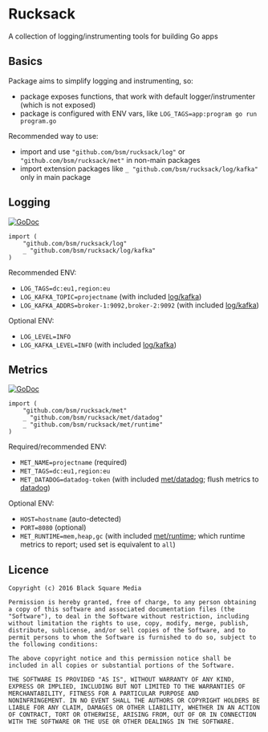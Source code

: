 # Rucksack

A collection of logging/instrumenting tools for building Go apps


## Basics

Package aims to simplify logging and instrumenting, so:
- package exposes functions, that work with default logger/instrumenter (which is not exposed)
- package is configured with ENV vars, like `LOG_TAGS=app:program go run program.go`

Recommended way to use:
- import and use `"github.com/bsm/rucksack/log"` or `"github.com/bsm/rucksack/met"` in non-main packages
- import extension packages like `_ "github.com/bsm/rucksack/log/kafka"` only in main package


## Logging

[![GoDoc](https://godoc.org/github.com/bsm/rucksack/log?status.svg)](https://godoc.org/github.com/bsm/rucksack/log)

```
import (
	"github.com/bsm/rucksack/log"
	_ "github.com/bsm/rucksack/log/kafka"
)
```

Recommended ENV:
- `LOG_TAGS=dc:eu1,region:eu`
- `LOG_KAFKA_TOPIC=projectname` (with included [log/kafka](https://godoc.org/github.com/bsm/rucksack/log/kafka))
- `LOG_KAFKA_ADDRS=broker-1:9092,broker-2:9092` (with included [log/kafka](https://godoc.org/github.com/bsm/rucksack/log/kafka))

Optional ENV:
- `LOG_LEVEL=INFO`
- `LOG_KAFKA_LEVEL=INFO` (with included [log/kafka](https://godoc.org/github.com/bsm/rucksack/log/kafka))


## Metrics

[![GoDoc](https://godoc.org/github.com/bsm/rucksack/met?status.svg)](https://godoc.org/github.com/bsm/rucksack/met)

```
import (
	"github.com/bsm/rucksack/met"
	_ "github.com/bsm/rucksack/met/datadog"
	_ "github.com/bsm/rucksack/met/runtime"
)
```

Required/recommended ENV:
- `MET_NAME=projectname` (required)
- `MET_TAGS=dc:eu1,region:eu`
- `MET_DATADOG=datadog-token` (with included [met/datadog](https://godoc.org/github.com/bsm/rucksack/met/datadog); flush metrics to [datadog](https://www.datadoghq.com/))

Optional ENV:
- `HOST=hostname` (auto-detected)
- `PORT=8080` (optional)
- `MET_RUNTIME=mem,heap,gc` (with included [met/runtime](https://godoc.org/github.com/bsm/rucksack/met/runtime); which runtime metrics to report; used set is equivalent to `all`)


## Licence

```
Copyright (c) 2016 Black Square Media

Permission is hereby granted, free of charge, to any person obtaining
a copy of this software and associated documentation files (the
"Software"), to deal in the Software without restriction, including
without limitation the rights to use, copy, modify, merge, publish,
distribute, sublicense, and/or sell copies of the Software, and to
permit persons to whom the Software is furnished to do so, subject to
the following conditions:

The above copyright notice and this permission notice shall be
included in all copies or substantial portions of the Software.

THE SOFTWARE IS PROVIDED "AS IS", WITHOUT WARRANTY OF ANY KIND,
EXPRESS OR IMPLIED, INCLUDING BUT NOT LIMITED TO THE WARRANTIES OF
MERCHANTABILITY, FITNESS FOR A PARTICULAR PURPOSE AND
NONINFRINGEMENT. IN NO EVENT SHALL THE AUTHORS OR COPYRIGHT HOLDERS BE
LIABLE FOR ANY CLAIM, DAMAGES OR OTHER LIABILITY, WHETHER IN AN ACTION
OF CONTRACT, TORT OR OTHERWISE, ARISING FROM, OUT OF OR IN CONNECTION
WITH THE SOFTWARE OR THE USE OR OTHER DEALINGS IN THE SOFTWARE.
```

